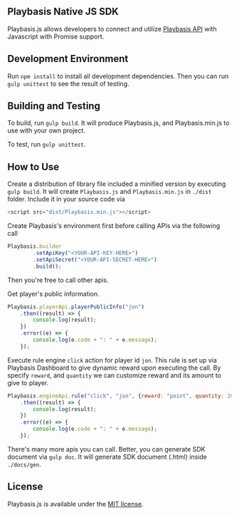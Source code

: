 ## Playbasis Native JS SDK

Playbasis.js allows developers to connect and utilize [Playbasis API](http://doc.playbasis.com/pbapp) with Javascript with Promise support.

## Development Environment

Run `npm install` to install all development dependencies.
Then you can run `gulp unittest` to see the result of testing.

## Building and Testing

To build, run `gulp build`.
It will produce Playbasis.js, and Playbasis.min.js to use with your own project.

To test, run `gulp unittest`.

## How to Use

Create a distribution of library file included a minified version by executing `gulp build`.
It will create `Playbasis.js` and `Playbasis.min.js` in `./dist` folder.
Include it in your source code via

```javascript
<script src="dist/Playbasis.min.js"></script>
```

Create Playbasis's environment first before calling APIs via the following call

```javascript
Playbasis.builder
		.setApiKey("<YOUR-API-KEY-HERE>")
		.setApiSecret("<YOUR-API-SECRET-HERE>")
		.build();
```

Then you're free to call other apis.

Get player's public information.

```javascript
Playbasis.playerApi.playerPublicInfo("jon")
	.then((result) => {
		console.log(result);
	})
	.error((e) => {
		console.log(e.code + ": " + e.message);
	});
```

Execute rule engine `click` action for player id `jon`. This rule is set up via Playbasis Dashboard to give dynamic reward upon executing the call.
By specify `reward`, and `quantity` we can customize reward and its amount to give to player.

```javascript
Playbasis.engineApi.rule("click", "jon", {reward: "point", quantity: 20})
	.then((result) => {
		console.log(result);
	})
	.error((e) => {
		console.log(e.code + ": " + e.message);
	});
```

There's many more apis you can call.
Better, you can generate SDK document via `gulp doc`. It will generate SDK document (.html) inside `./docs/gen`.

## License

Playbasis.js is available under the [MIT license](https://github.com/playbasis/native-sdk-js/blob/master/LICENSE.md).
